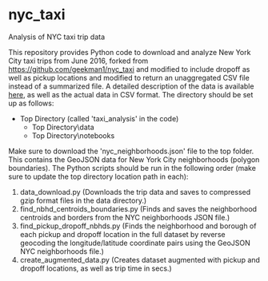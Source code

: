 # nyc_taxi
Analysis of NYC taxi trip data

This repository provides Python code to download and analyze New York City taxi trips from June 2016, forked from https://github.com/geekman1/nyc_taxi and modified to include dropoff as well as pickup locations and modified to return an unaggregated CSV file instead of a summarized file. A detailed description of the data is available [here](http://www.nyc.gov/html/tlc/html/about/trip_record_data.shtml), as well as the actual data in CSV format. The directory should be set up as follows:

- Top Directory (called 'taxi_analysis' in the code)
  - Top Directory\data
  - Top Directory\notebooks
  
Make sure to download the 'nyc_neighborhoods.json' file to the top folder. This contains the GeoJSON data for New York City neighborhoods (polygon boundaries). The Python scripts should be run in the following order (make sure to update the top directory location path in each):
  
1. data_download.py (Downloads the trip data and saves to compressed gzip format files in the data directory.)
2. find_nbhd_centroids_boundaries.py (Finds and saves the neighborhood centroids and borders from the NYC neighborhoods JSON file.)
3. find_pickup_dropoff_nbhds.py (Finds the neighborhood and borough of each pickup and dropoff location in the full dataset by reverse geocoding the longitude/latitude coordinate pairs using the GeoJSON NYC neighborhoods file.)
4. create_augmented_data.py (Creates dataset augmented with pickup and dropoff locations, as well as trip time in secs.)


